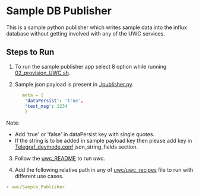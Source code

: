 # Sample DB Publisher 

This is a sample python publisher which writes sample data into the influx database without getting involved with any of the UWC services.

## Steps to Run 

1. To run the sample publisher app select 8 option while running [02_provision_UWC.sh](../build_scripts/02_provision_UWC.sh).

2. Sample json payload is present in [./publisher.py](./publisher.py).

```yaml
      meta = {
       'dataPersist': 'true',
       'test_msg': 1234
       }

```
Note: 
   * Add 'true' or 'false' in dataPersist key with single quotes.
   * If the string is to be added in sample payload key then please add key in [Telegraf_devmode.conf](../../Telegraf/config/Telegraf/Telegraf_devmode.conf) json_string_fields section.

3. Follow the [uwc_README](../README.md) to run uwc.

4. Add the following relative path in any of [uwc/uwc_recipes](../uwc_recipes) file to run with different use cases.

```yaml
- uwc/Sample_Publisher
```
